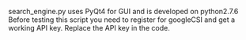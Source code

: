 search_engine.py uses PyQt4 for GUI and is developed on python2.7.6
Before testing this script you need to register for googleCSI and get a working API key.
Replace the API key in the code.
